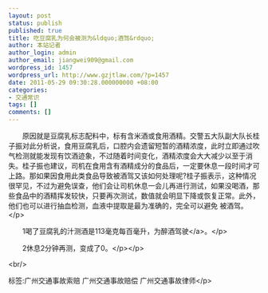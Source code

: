```yaml
---
layout: post
status: publish
published: true
title: 吃豆腐乳为何会被测为&ldquo;酒驾&rdquo;
author: 本站记者
author_login: admin
author_email: jiangwei909@gmail.com
wordpress_id: 1457
wordpress_url: http://www.gzjtlaw.com/?p=1457
date: 2011-05-29 09:30:28.000000000 +08:00
categories:
- 交通常识
tags: []
comments: []
---
```

<p><p>　　原因就是豆腐乳标志配料中，标有含米酒或食用酒精。交警五大队副大队长桂子振对此分析说，食用豆腐乳后，口腔内会遗留短暂的酒精浓度，此时立即通过吹气检测就能发现有饮酒迹象，不过随着时间变化，酒精浓度会大大减少以至于消失。桂子振也建议，司机在食用含有酒精成分的食品后，一定要休息一段时间才可上路。那如果因食用此类食品导致被酒驾又该如何处理呢?桂子振表示，这种情况很罕见，不过为避免误查，他们会让司机休息一会儿再进行测试，如果没喝酒，那些食品中的酒精挥发较快，只要再次测试，数值就会明显下降或恢复正常。此外，他们也可以进行抽血检测，血液中提取是最为准确的，完全可以避免 被酒驾。<&#47;p><p>　　1喝了豆腐乳的汁测酒是113毫克每百毫升，为醉酒<a>驾驶<&#47;a>。<&#47;p><p>　　2休息2分钟再测，变成了0。<&#47;p><&#47;p><br&#47;><p>标签:广州交通事故索赔 广州交通事故赔偿 广州交通事故律师<&#47;p>
